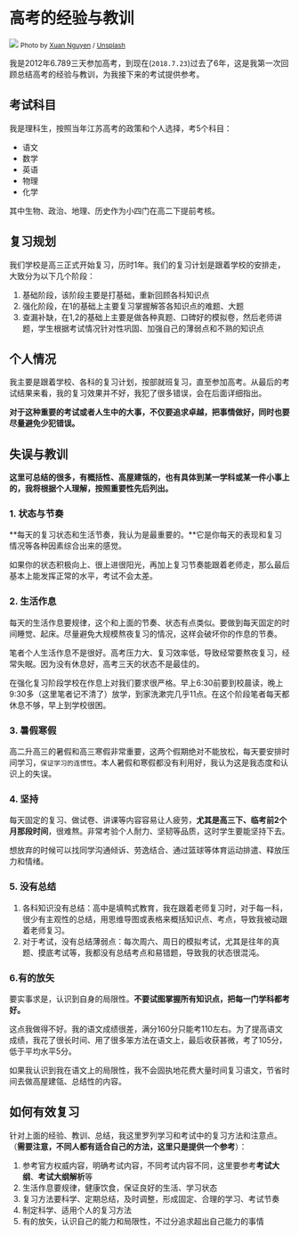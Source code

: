 # 高考的经验与教训
![](https://images.unsplash.com/photo-1532234604265-fe9ed3175d5a?ixlib=rb-0.3.5&q=80&fm=jpg&crop=entropy&cs=tinysrgb&w=1080&fit=max&ixid=eyJhcHBfaWQiOjExNzczfQ&s=a1c860c8a0e6271e0e3ea53cb80def66)
<small>Photo by [Xuan Nguyen](https://unsplash.com/@darthxuan?utm_source=ghost&utm_medium=referral&utm_campaign=api-credit) / [Unsplash](https://unsplash.com/?utm_source=ghost&utm_medium=referral&utm_campaign=api-credit)</small>

我是2012年6.789三天参加高考，到现在(`2018.7.23`)过去了6年，这是我第一次回顾总结高考的经验与教训，为我接下来的考试提供参考。

## 考试科目
我是理科生，按照当年江苏高考的政策和个人选择，考5个科目：
- 语文
- 数学
- 英语
- 物理
- 化学

其中生物、政治、地理、历史作为小四门在高二下提前考核。

## 复习规划
我们学校是高三正式开始复习，历时1年。我们的复习计划是跟着学校的安排走，大致分为以下几个阶段：
1. 基础阶段，该阶段主要是打基础，重新回顾各科知识点
2. 强化阶段，在1的基础上主要复习掌握解答各知识点的难题、大题
3. 查漏补缺，在1,2的基础上主要是做各种真题、口碑好的模拟卷，然后老师讲题，学生根据考试情况针对性巩固、加强自己的薄弱点和不熟的知识点

## 个人情况
我主要是跟着学校、各科的复习计划，按部就班复习，直至参加高考。从最后的考试结果来看，我的复习效果并不好，我犯了很多错误，会在后面详细指出。

**对于这种重要的考试或者人生中的大事，不仅要追求卓越，把事情做好，同时也要尽量避免少犯错误。**

## 失误与教训
**这里可总结的很多，有概括性、高屋建瓴的，也有具体到某一学科或某一件小事上的，我将根据个人理解，按照重要性先后列出。**

### 1. 状态与节奏
**每天的复习状态和生活节奏，我认为是最重要的。**它是你每天的表现和复习情况等各种因素综合出来的感觉。

如果你的状态积极向上、很上进很阳光，再加上复习节奏能跟着老师走，那么最后基本上能发挥正常的水平，考试不会太差。

### 2. 生活作息
每天的生活作息要规律，这个和上面的节奏、状态有点类似。要做到每天固定的时间睡觉、起床。尽量避免大规模熬夜复习的情况，这样会破坏你的作息的节奏。

笔者个人生活作息不是很好。高考压力大、复习效率低，导致经常要熬夜复习，经常失眠。因为没有休息好，高考三天的状态不是最佳的。

在强化复习阶段学校在作息上对我们要求很严格。早上6:30前要到校晨读，晚上9:30多（这里笔者记不清了）放学，到家洗漱完几乎11点。在这个阶段笔者每天都休息不够，早上到学校很困。

### 3. 暑假寒假
高二升高三的暑假和高三寒假非常重要，这两个假期绝对不能放松，每天要安排时间学习，`保证学习的连惯性`。本人暑假和寒假都没有利用好，我认为这是我态度和认识上的失误。

### 4. 坚持
每天固定的复习、做试卷、讲课等内容容易让人疲劳，**尤其是高三下、临考前2个月那段时间**，很难熬。非常考验个人耐力、坚韧等品质，这时学生要能坚持下去。

想放弃的时候可以找同学沟通倾诉、劳逸结合、通过篮球等体育运动排遣、释放压力和情绪。

### 5. 没有总结
1. 各科知识没有总结：高中是填鸭式教育，我在跟着老师复习时，对于每一科，很少有主观性的总结，用思维导图或表格来概括知识点、考点，导致我被动跟着老师复习。
2. 对于考试，没有总结薄弱点：每次周六、周日的模拟考试，尤其是往年的真题、摸底考试等，我都没有总结考点和易错题，导致我的状态很混沌。

### 6.有的放矢
要实事求是，认识到自身的局限性。**不要试图掌握所有知识点，把每一门学科都考好。**

这点我做得不好。我的语文成绩很差，满分160分只能考110左右。为了提高语文成绩，我花了很长时间、用了很多笨方法在语文上，最后收获甚微，考了105分，低于平均水平5分。

如果我认识到我在语文上的局限性，我不会固执地花费大量时间复习语文，节省时间去做高屋建瓴、总结性的内容。

## 如何有效复习
针对上面的经验、教训、总结，我这里罗列学习和考试中的复习方法和注意点。（**需要注意，不同人都有适合自己的方法，这里只是提供一个参考**）：
1. 参考官方权威内容，明确考试内容，不同考试内容不同，这里要参考**考试大纲**、**考试大纲解析**等
2. 生活作息要规律，健康饮食，保证良好的生活、学习状态
3. 复习方法要科学、定期总结，及时调整，形成固定、合理的学习、考试节奏
4. 制定科学、适用个人的复习方法
5. 有的放矢，认识自己的能力和局限性，不过分追求超出自己能力的事情